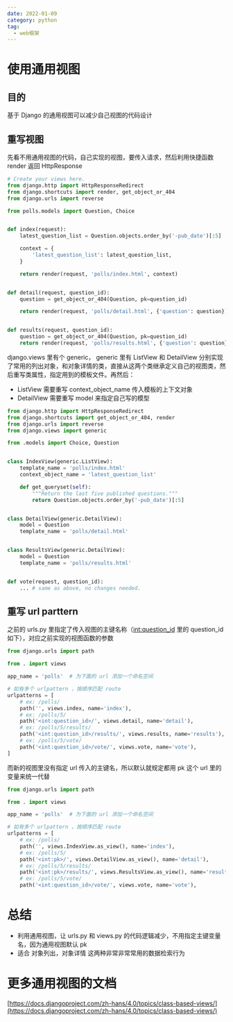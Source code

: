 ```yaml
---
date: 2022-01-09
category: python
tag:
  - web框架
---
```


# 使用通用视图

## 目的
基于 Django 的通用视图可以减少自己视图的代码设计



## 重写视图
先看不用通用视图的代码，自己实现的视图，要传入请求，然后利用快捷函数 render 返回 HttpResponse

```python
# Create your views here.
from django.http import HttpResponseRedirect
from django.shortcuts import render, get_object_or_404
from django.urls import reverse

from polls.models import Question, Choice


def index(request):
    latest_question_list = Question.objects.order_by('-pub_date')[:5]

    context = {
        'latest_question_list': latest_question_list,
    }

    return render(request, 'polls/index.html', context)


def detail(request, question_id):
    question = get_object_or_404(Question, pk=question_id)

    return render(request, 'polls/detail.html', {'question': question})


def results(request, question_id):
    question = get_object_or_404(Question, pk=question_id)
    return render(request, 'polls/results.html', {'question': question})


```

django.views 里有个 generic， generic 里有 ListView 和 DetailView 分别实现了常用的列出对象，和对象详情的类，直接从这两个类继承定义自己的视图类，然后重写类属性，指定用到的模板文件。再然后：

+ ListView 需要重写 context_object_name 传入模板的上下文对象
+ DetailView 需要重写 model 来指定自己写的模型

```python
from django.http import HttpResponseRedirect
from django.shortcuts import get_object_or_404, render
from django.urls import reverse
from django.views import generic

from .models import Choice, Question


class IndexView(generic.ListView):
    template_name = 'polls/index.html'
    context_object_name = 'latest_question_list'

    def get_queryset(self):
        """Return the last five published questions."""
        return Question.objects.order_by('-pub_date')[:5]


class DetailView(generic.DetailView):
    model = Question
    template_name = 'polls/detail.html'


class ResultsView(generic.DetailView):
    model = Question
    template_name = 'polls/results.html'


def vote(request, question_id):
    ... # same as above, no changes needed.
```

## 重写 url parttern
之前的 urls.py 里指定了传入视图的主键名称（<int:question_id> 里的 question_id 如下），对应之前实现的视图函数的参数

```python
from django.urls import path

from . import views

app_name = 'polls'  # 为下面的 url 添加一个命名空间

# 如有多个 urlpattern ，按顺序匹配 route
urlpatterns = [
    # ex: /polls/
    path('', views.index, name='index'),
    # ex: /polls/5/
    path('<int:question_id>/', views.detail, name='detail'),
    # ex: /polls/5/results/
    path('<int:question_id>/results/', views.results, name='results'),
    # ex: /polls/5/vote/
    path('<int:question_id>/vote/', views.vote, name='vote'),
]

```

而新的视图里没有指定 url 传入的主键名，所以默认就规定都用 pk 这个 url 里的变量来统一代替

```python
from django.urls import path

from . import views

app_name = 'polls'  # 为下面的 url 添加一个命名空间

# 如有多个 urlpattern ，按顺序匹配 route
urlpatterns = [
    # ex: /polls/
    path('', views.IndexView.as_view(), name='index'),
    # ex: /polls/5/
    path('<int:pk>/', views.DetailView.as_view(), name='detail'),
    # ex: /polls/5/results/
    path('<int:pk>/results/', views.ResultsView.as_view(), name='results'),
    # ex: /polls/5/vote/
    path('<int:question_id>/vote/', views.vote, name='vote'),
```



# 总结
+ 利用通用视图，让 urls.py 和 views.py 的代码逻辑减少，不用指定主键变量名，因为通用视图默认 pk 
+ 适合 对象列出，对象详情 这两种非常非常常用的数据检索行为

# 更多通用视图的文档
[https://docs.djangoproject.com/zh-hans/4.0/topics/class-based-views/](https://docs.djangoproject.com/zh-hans/4.0/topics/class-based-views/)

